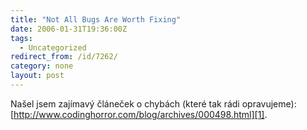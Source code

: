 ```yaml
---
title: "Not All Bugs Are Worth Fixing"
date: 2006-01-31T19:36:00Z
tags:
  - Uncategorized
redirect_from: /id/7262/
category: none
layout: post
---
```

Našel jsem zajímavý článeček o chybách (které tak rádi opravujeme): [http://www.codinghorror.com/blog/archives/000498.html][1].

[1]: http://www.codinghorror.com/blog/archives/000498.html